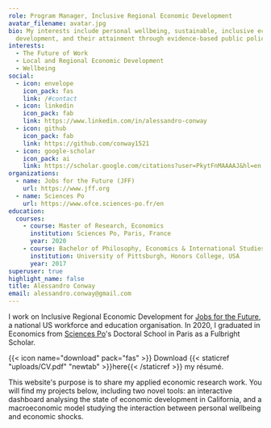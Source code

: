 ```yaml
---
role: Program Manager, Inclusive Regional Economic Development
avatar_filename: avatar.jpg
bio: My interests include personal wellbeing, sustainable, inclusive economic
  development, and their attainment through evidence-based public policy.
interests:
  - The Future of Work
  - Local and Regional Economic Development
  - Wellbeing
social:
  - icon: envelope
    icon_pack: fas
    link: /#contact
  - icon: linkedin
    icon_pack: fab
    link: https://www.linkedin.com/in/alessandro-conway
  - icon: github
    icon_pack: fab
    link: https://github.com/conway1521
  - icon: google-scholar
    icon_pack: ai
    link: https://scholar.google.com/citations?user=PkytFnMAAAAJ&hl=en 
organizations:
  - name: Jobs for the Future (JFF)
    url: https://www.jff.org
  - name: Sciences Po
    url: https://www.ofce.sciences-po.fr/en
education:
  courses:
    - course: Master of Research, Economics
      institution: Sciences Po, Paris, France
      year: 2020
    - course: Bachelor of Philosophy, Economics & International Studies (double major)
      institution: University of Pittsburgh, Honors College, USA
      year: 2017
superuser: true
highlight_name: false
title: Alessandro Conway
email: alessandro.conway@gmail.com
---
```



I work on Inclusive Regional Economic Development for [Jobs for the Future](https://archive.jff.org/about/staff/alessandro-conway/), a national US workforce and education organisation. In 2020, I graduated in Economics from [Sciences Po](https://www.sciencespo.fr/ecole-doctorale/en/actualites/alessandro-conway-class-2020.html)'s Doctoral School in Paris as a Fulbright Scholar.

{{< icon name="download" pack="fas" >}} Download {{< staticref "uploads/CV.pdf" "newtab" >}}here{{< /staticref >}} my résumé.

This website's purpose is to share my applied economic research work. You will find my projects below, including two novel tools: an interactive dashboard analysing the state of economic development in California, and a macroeconomic model studying the interaction between personal wellbeing and economic shocks.
